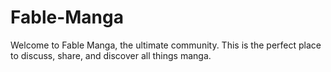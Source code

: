 # Fable-Manga
Welcome to Fable Manga, the ultimate community. This is the perfect place to discuss, share, and discover all things manga.
